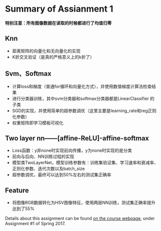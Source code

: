 # Summary of Assianment 1
**特别注意：所有图像数据在读取的时候都进行了均值归零**
## Knn
- 距离矩阵的向量化和无向量化的实现
- K折交叉验证（是真的严格意义上的k折了）

## Svm、Softmax
- 计算loss和梯度（普通for循环和向量化方式），并使用数值梯度计算法检查结果
- 进行分类器训练，其中svm分类器和softmax分类器都是LinearClassifier 的子类
- SGD的实现，并使用简单的超参数调优（这里主要是learning_rate和reg正则化参数）
- 权重矩阵即学习模板可视化

## Two layer nn——[affine-ReLU]-affine-softmax
- Loss函数：y非none时实现前向传播，y为none时实现的是分类
- 前向与后向、NN训练过程的实现
- 模型类TwoLayerNet，模型训练参数有：训练集验证集、学习速率和衰减率、正则化参数、迭代次数以及batch_size
- 超参数调优，最终可以达到50%左右的测试集正确率

## Feature
- 将图像RGB数据转化为HSV图像特征，使用两层NN训练，测试集正确率提升达到了55%

Details about this assignment can be found [on the course webpage](http://cs231n.github.io/), under Assignment #1 of Spring 2017.
